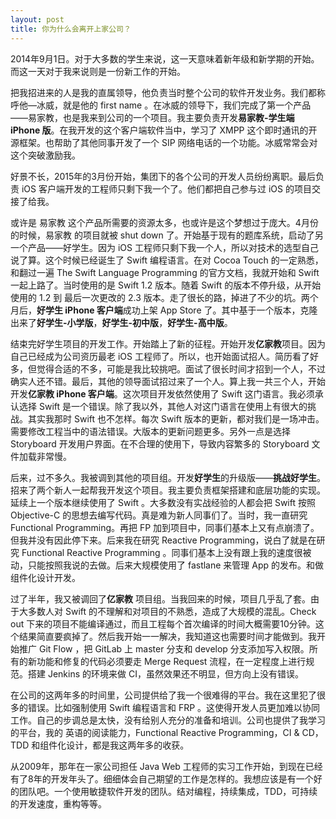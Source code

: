 ```yaml
---
layout: post
title: 你为什么会离开上家公司？
---
```


2014年9月1日。对于大多数的学生来说，这一天意味着新年级和新学期的开始。而这一天对于我来说则是一份新工作的开始。

把我招进来的人是我的直属领导，他负责当时整个公司的软件开发业务。我们都称呼他—冰威，就是他的 first name 。在冰威的领导下，我们完成了第一个产品——易家教，也是我来到公司的一个项目。我主要负责开发**易家教-学生端 iPhone 版**。在我开发的这个客户端软件当中，学习了 XMPP 这个即时通讯的开源框架。也帮助了其他同事开发了一个 SIP 网络电话的一个功能。冰威常常会对这个突破激励我。

好景不长，2015年的3月份开始，集团下的各个公司的开发人员纷纷离职。最后负责 iOS 客户端开发的工程师只剩下我一个了。他们都把自己参与过 iOS 的项目交接了给我。

或许是 易家教 这个产品所需要的资源太多，也或许是这个梦想过于庞大。4月份的时候，易家教 的项目就被 shut down 了。开始基于现有的题库系统，启动了另一个产品——好学生。因为 iOS 工程师只剩下我一个人，所以对技术的选型自己说了算。这个时候已经诞生了 Swift 编程语言。在对 Cocoa Touch 的一定熟悉，和翻过一遍 The Swift Language Programming 的官方文档，我就开始和 Swift 一起上路了。当时使用的是 Swift 1.2 版本。随着 Swift 的版本不停升级，从开始使用的 1.2 到 最后一次更改的 2.3 版本。走了很长的路，掉进了不少的坑。两个月后，**好学生 iPhone 客户端**成功上架 App Store 了。其中基于一个版本，克隆出来了**好学生-小学版**，**好学生-初中版**，**好学生-高中版**。

结束完好学生项目的开发工作。开始踏上了新的征程。开始开发**亿家教**项目。因为自己已经成为公司资历最老 iOS 工程师了。所以，也开始面试招人。简历看了好多，但觉得合适的不多，可能是我比较挑吧。面试了很长时间才招到一个人，不过确实人还不错。最后，其他的领导面试招过来了一个人。算上我一共三个人，开始开发**亿家教 iPhone 客户端**。这次项目开发依然使用了 Swift 这门语言。我必须承认选择 Swift 是一个错误。除了我以外，其他人对这门语言在使用上有很大的挑战。其实我那时 Swift 也不怎样。每次 Swift 版本的更新，都对我们是一场冲击。需要修改工程当中的语法错误。大版本的更新问题更多。另外一点是选择 Storyboard 开发用户界面。在不合理的使用下，导致内容繁多的 Storyboard 文件加载非常慢。

后来，过不多久。我被调到其他的项目组。开发**好学生**的升级版——**挑战好学生**。招来了两个新人一起帮我开发这个项目。我主要负责框架搭建和底层功能的实现。延续上一个版本继续使用了 Swift 。大多数没有实战经验的人都会把 Swift 按照 Objective-C 的思想去编写代码。真是难为新人同事们了。当时，我一直研究 Functional Programming。再把 FP 加到项目中，同事们基本上又有点崩溃了。但我并没有因此停下来。后来我在研究 Reactive Programming，说白了就是在研究 Functional Reactive Programming 。同事们基本上没有跟上我的速度很被动，只能按照我说的去做。后来大规模使用了 fastlane 来管理 App 的发布。和做组件化设计开发。

过了半年，我又被调回了**亿家教**	项目组。当我回来的时候，项目几乎乱了套。由于大多数人对 Swift 的不理解和对项目的不熟悉，造成了大规模的混乱。Check out 下来的项目不能编译通过，而且工程每个首次编译的时间大概需要10分钟。这个结果简直要疯掉了。然后我开始一一解决，我知道这也需要时间才能做到。我开始推广 Git Flow ，把 GitLab 上 master 分支和 develop 分支添加写入权限。所有的新功能和修复的代码必须要走 Merge Request 流程，在一定程度上进行规范。搭建 Jenkins 的环境来做 CI，虽然效果还不明显，但方向上没有错误。

在公司的这两年多的时间里，公司提供给了我一个很难得的平台。我在这里犯了很多的错误。比如强制使用 Swift 编程语言和 FRP 。这使得开发人员更加难以协同工作。自己的步调总是太快，没有给别人充分的准备和培训。公司也提供了我学习的平台，我的
英语的阅读能力，Functional Reactive Programming，CI & CD，TDD 和组件化设计，都是我这两年多的收获。

从2009年，那年在一家公司担任 Java Web 工程师的实习工作开始，到现在已经有了8年的开发年头了。细细体会自己期望的工作是怎样的。我想应该是有一个好的团队吧。一个使用敏捷软件开发的团队。结对编程，持续集成，TDD，可持续的开发速度，重构等等。
